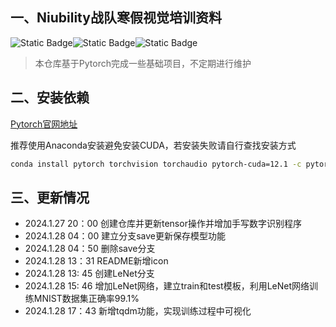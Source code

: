 ## 一、Niubility战队寒假视觉培训资料

![Static Badge](https://img.shields.io/badge/Pytorch-v2.0.1_-red)![Static Badge](https://img.shields.io/badge/Python-v3.10_-blue)![Static Badge](https://img.shields.io/badge/Jupyter_Notebook_-red)

> 本仓库基于Pytorch完成一些基础项目，不定期进行维护

## 二、安装依赖

[Pytorch官网地址](https://pytorch.org/)

推荐使用Anaconda安装避免安装CUDA，若安装失败请自行查找安装方式

```bash
conda install pytorch torchvision torchaudio pytorch-cuda=12.1 -c pytorch -c nvidia
```

## 三、更新情况

- 2024.1.27 20：00 创建仓库并更新tensor操作并增加手写数字识别程序
- 2024.1.28 04：00 建立分支save更新保存模型功能
- 2024.1.28 04：50 删除save分支
- 2024.1.28 13：31 README新增icon
- 2024.1.28 13: 45 创建LeNet分支
- 2024.1.28 15: 46 增加LeNet网络，建立train和test模板，利用LeNet网络训练MNIST数据集正确率99.1%
- 2024.1.28 17：43 新增tqdm功能，实现训练过程中可视化